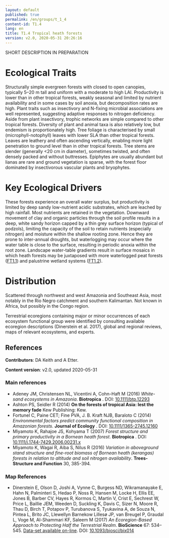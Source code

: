 ```yaml
---
layout: default
published: true
permalink: /en/groups/t_1_4
content-id: T1.4
lang: en
title: T1.4 Tropical heath forests
version: v2.0, 2020-05-31 20:26:16
---
```


SHORT DESCRIPTION IN PREPARATION

# Ecological Traits
 
Structurally simple evergreen forests with closed to open canopies, typically 5–20 m tall and uniform with a moderate to high LAI. Productivity is lower than in other tropical forests, weakly seasonal and limited by nutrient availability and in some cases by soil anoxia, but decomposition rates are high. Plant traits such as insectivory and N-fixing microbial associations are well represented, suggesting adaptive responses to nitrogen deficiency. Aside from plant insectivory, trophic networks are simple compared to other tropical forests. Diversity of plant and animal taxa is also relatively low, but endemism is proportionately high. Tree foliage is characterised by small (microphyll-notophyll) leaves with lower SLA than other tropical forests. Leaves are leathery and often ascending vertically, enabling more light penetration to ground level than in other tropical forests. Tree stems are slender (generally <20 cm in diameter), sometimes twisted, and often densely packed and without buttresses. Epiphytes are usually abundant but lianas are rare and ground vegetation is sparse, with the forest floor dominated by insectivorous vascular plants and bryophytes.
 
# Key Ecological Drivers
 
These forests experience an overall water surplus, but productivity is limited by deep sandy low-nutrient acidic substrates, which are leached by high rainfall. Most nutrients are retained in the vegetation. Downward movement of clay and organic particles through the soil profile results in a deep, white sandy horizon capped by a thin grey surface horizon (typical of podzols), limiting the capacity of the soil to retain nutrients (especially nitrogen) and moisture within the shallow rooting zone. Hence they are prone to inter-annual droughts, but waterlogging may occur where the water table is close to the surface, resulting in periodic anoxia within the root zone. Landscape water-table gradients result in surface mosaics in which heath forests may be juxtaposed with more waterlogged peat forests ([FT1.1](/explore/groups/FT1.1)) and palustrine wetland systems ([FT1.2](/explore/groups/FT1.2)).
 
# Distribution
 
Scattered through northwest and west Amazonia and Southeast Asia, most notably in the Rio Negro catchment and southern Kalimantan. Not known in Africa, but possibly in the Congo region.

Terrestrial ecoregions containing major or minor occurrences of each ecosystem functional group were identified by consulting available ecoregion descriptions (Dinerstein et al. 2017), global and regional reviews, maps of relevant ecosystems, and experts.

## References

**Contributors**: DA Keith and A Etter.

**Content version**: v2.0, updated 2020-05-31

### Main references
* Adeney JM, Christensen NL, Vicentini A, Cohn-Haft M  (2016) *White-sand ecosystems in Amazonia*. **Biotropica** . DOI: [10.1111/btp.12293](http://doi.org/10.1111/btp.12293)
* Ashton PS, Seidler R (2014) **On the forests of tropical Asia: lest the memory fade** Kew Publishing: Kew.
* Fortunel C, Paine CET; Fine PVA, J. B. Kraft NJB, Baraloto C  (2014) *Environmental factors predict community functional composition in Amazonian forests*. **Journal of Ecology** . DOI: [10.1111/1365-2745.12160](http://doi.org/10.1111/1365-2745.12160)
* Miyamoto K, Rahajoe JS, Kohyama T  (2007) *Forest structure and primary productivity in a Bornean heath forest*. **Biotropica** . DOI: [10.1111/j.1744-7429.2006.00231.x](http://doi.org/10.1111/j.1744-7429.2006.00231.x)
* Miyamoto K, Wagai R, Aiba S, Nilus R (2016) *Variation in aboveground stand structure and fine-root biomass of Bornean heath (kerangas) forests in relation to altitude and soil nitrogen availability*. **Trees-Structure and Function** 30, 385-394.

### Map References
* Dinerstein E, Olson D, Joshi A, Vynne C, Burgess ND, Wikramanayake E, Hahn N, Palminteri S, Hedao P, Noss R, Hansen M, Locke H, Ellis EE, Jones B, Barber CV, Hayes R, Kormos C, Martin V, Crist E, Sechrest W, Price L, Baillie JEM, Weeden D, Suckling K, Davis C, Sizer N, Moore R, Thau D, Birch T, Potapov P, Turubanova S, Tyukavina A, de Souza N, Pintea L, Brito JC, Llewellyn Barnekow Lillesø JP, van Breugel P, Graudal L, Voge M, Al-Shammari KF, Saleem M  (2017) *An Ecoregion-Based Approach to Protecting Half the Terrestrial Realm*. **BioScience** 67: 534–545. [Data-set available on-line](https://ecoregions2017.appspot.com/). DOI: [10.1093/biosci/bix014](http://doi.org/10.1093/biosci/bix014)


